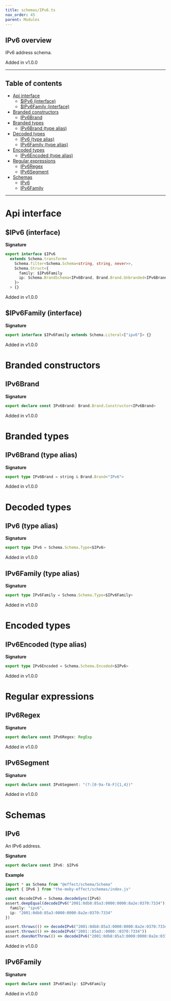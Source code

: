 ```yaml
---
title: schemas/IPv6.ts
nav_order: 45
parent: Modules
---
```


## IPv6 overview

IPv6 address schema.

Added in v1.0.0

---

<h2 class="text-delta">Table of contents</h2>

- [Api interface](#api-interface)
  - [$IPv6 (interface)](#ipv6-interface)
  - [$IPv6Family (interface)](#ipv6family-interface)
- [Branded constructors](#branded-constructors)
  - [IPv6Brand](#ipv6brand)
- [Branded types](#branded-types)
  - [IPv6Brand (type alias)](#ipv6brand-type-alias)
- [Decoded types](#decoded-types)
  - [IPv6 (type alias)](#ipv6-type-alias)
  - [IPv6Family (type alias)](#ipv6family-type-alias)
- [Encoded types](#encoded-types)
  - [IPv6Encoded (type alias)](#ipv6encoded-type-alias)
- [Regular expressions](#regular-expressions)
  - [IPv6Regex](#ipv6regex)
  - [IPv6Segment](#ipv6segment)
- [Schemas](#schemas)
  - [IPv6](#ipv6)
  - [IPv6Family](#ipv6family)

---

# Api interface

## $IPv6 (interface)

**Signature**

```ts
export interface $IPv6
  extends Schema.transform<
    Schema.filter<Schema.Schema<string, string, never>>,
    Schema.Struct<{
      family: $IPv6Family
      ip: Schema.BrandSchema<IPv6Brand, Brand.Brand.Unbranded<IPv6Brand>, never>
    }>
  > {}
```

Added in v1.0.0

## $IPv6Family (interface)

**Signature**

```ts
export interface $IPv6Family extends Schema.Literal<["ipv6"]> {}
```

Added in v1.0.0

# Branded constructors

## IPv6Brand

**Signature**

```ts
export declare const IPv6Brand: Brand.Brand.Constructor<IPv6Brand>
```

Added in v1.0.0

# Branded types

## IPv6Brand (type alias)

**Signature**

```ts
export type IPv6Brand = string & Brand.Brand<"IPv6">
```

Added in v1.0.0

# Decoded types

## IPv6 (type alias)

**Signature**

```ts
export type IPv6 = Schema.Schema.Type<$IPv6>
```

Added in v1.0.0

## IPv6Family (type alias)

**Signature**

```ts
export type IPv6Family = Schema.Schema.Type<$IPv6Family>
```

Added in v1.0.0

# Encoded types

## IPv6Encoded (type alias)

**Signature**

```ts
export type IPv6Encoded = Schema.Schema.Encoded<$IPv6>
```

Added in v1.0.0

# Regular expressions

## IPv6Regex

**Signature**

```ts
export declare const IPv6Regex: RegExp
```

Added in v1.0.0

## IPv6Segment

**Signature**

```ts
export declare const IPv6Segment: "(?:[0-9a-fA-F]{1,4})"
```

Added in v1.0.0

# Schemas

## IPv6

An IPv6 address.

**Signature**

```ts
export declare const IPv6: $IPv6
```

**Example**

```ts
import * as Schema from "@effect/schema/Schema"
import { IPv6 } from "the-moby-effect/schemas/index.js"

const decodeIPv6 = Schema.decodeSync(IPv6)
assert.deepEqual(decodeIPv6("2001:0db8:85a3:0000:0000:8a2e:0370:7334"), {
  family: "ipv6",
  ip: "2001:0db8:85a3:0000:0000:8a2e:0370:7334"
})

assert.throws(() => decodeIPv6("2001:0db8:85a3:0000:0000:8a2e:0370:7334:"))
assert.throws(() => decodeIPv6("2001::85a3::0000::0370:7334"))
assert.doesNotThrow(() => decodeIPv6("2001:0db8:85a3:0000:0000:8a2e:0370:7334"))
```

Added in v1.0.0

## IPv6Family

**Signature**

```ts
export declare const IPv6Family: $IPv6Family
```

Added in v1.0.0
